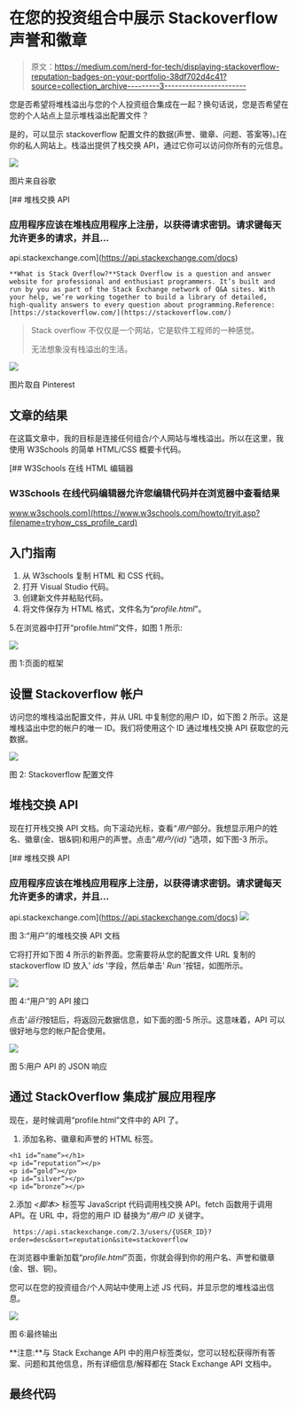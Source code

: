 # 在您的投资组合中展示 Stackoverflow 声誉和徽章

> 原文：<https://medium.com/nerd-for-tech/displaying-stackoverflow-reputation-badges-on-your-portfolio-38df702d4c41?source=collection_archive---------3----------------------->

您是否希望将堆栈溢出与您的个人投资组合集成在一起？换句话说，您是否希望在您的个人站点上显示堆栈溢出配置文件？

是的，可以显示 stackoverflow 配置文件的数据(声誉、徽章、问题、答案等)。)在你的私人网站上。栈溢出提供了栈交换 API，通过它你可以访问你所有的元信息。

![](img/dc8dbc3843d7e9be6e64f97a09bc59c4.png)

图片来自谷歌

 [## 堆栈交换 API

### 应用程序应该在堆栈应用程序上注册，以获得请求密钥。请求键每天允许更多的请求，并且…

api.stackexchange.com](https://api.stackexchange.com/docs) 

```
**What is Stack Overflow?**Stack Overflow is a question and answer website for professional and enthusiast programmers. It’s built and run by you as part of the Stack Exchange network of Q&A sites. With your help, we’re working together to build a library of detailed, high-quality answers to every question about programming.Reference: [https://stackoverflow.com/](https://stackoverflow.com/)
```

> Stack overflow 不仅仅是一个网站，它是软件工程师的一种感觉。
> 
> 无法想象没有栈溢出的生活。

![](img/1d8bf6b552faa44d90c170709b52fd49.png)

图片取自 Pinterest

## 文章的结果

在这篇文章中，我的目标是连接任何组合/个人网站与堆栈溢出。所以在这里，我使用 W3Schools 的简单 HTML/CSS 概要卡代码。

[](https://www.w3schools.com/howto/tryit.asp?filename=tryhow_css_profile_card) [## W3Schools 在线 HTML 编辑器

### W3Schools 在线代码编辑器允许您编辑代码并在浏览器中查看结果

www.w3schools.com](https://www.w3schools.com/howto/tryit.asp?filename=tryhow_css_profile_card) 

## 入门指南

1.  从 W3schools 复制 HTML 和 CSS 代码。
2.  打开 Visual Studio 代码。
3.  创建新文件并粘贴代码。
4.  将文件保存为 HTML 格式，文件名为“*profile.html*”。

5.在浏览器中打开“profile.html”文件，如图 1 所示:

![](img/3da7080037507e727192d675e7ae261b.png)

图 1:页面的框架

## 设置 Stackoverflow 帐户

访问您的堆栈溢出配置文件，并从 URL 中复制您的用户 ID，如下图 2 所示。这是堆栈溢出中您的帐户的唯一 ID。我们将使用这个 ID 通过堆栈交换 API 获取您的元数据。

![](img/5d8d1ebd0fd20c7ecd04ccab1b22868d.png)

图 2: Stackoverflow 配置文件

## 堆栈交换 API

现在打开栈交换 API 文档。向下滚动光标，查看“*用户*部分。我想显示用户的姓名、徽章(金、银&铜)和用户的声誉。点击“*用户/{id}* ”选项，如下图-3 所示。

 [## 堆栈交换 API

### 应用程序应该在堆栈应用程序上注册，以获得请求密钥。请求键每天允许更多的请求，并且…

api.stackexchange.com](https://api.stackexchange.com/docs) ![](img/3cb8e16851607d677e7bbf48123f47b6.png)

图 3:“用户”的堆栈交换 API 文档

它将打开如下图 4 所示的新界面。您需要将从您的配置文件 URL 复制的 stackoverflow ID 放入' *ids* '字段，然后单击' *Run* '按钮，如图所示。

![](img/14259c3ee7acd1867f97e74c29976eb9.png)

图 4:“用户”的 API 接口

点击'*运行*按钮后，将返回元数据信息，如下面的图-5 所示。这意味着，API 可以很好地与您的帐户配合使用。

![](img/1c2e9e0d9201539e84820dcad60e87ee.png)

图 5:用户 API 的 JSON 响应

## 通过 StackOverflow 集成扩展应用程序

现在，是时候调用“profile.html”文件中的 API 了。

1.  添加名称、徽章和声誉的 HTML 标签。

```
<h1 id=”name”></h1>
<p id=”reputation”></p>
<p id=”gold”></p>
<p id=”silver”></p>
<p id=”bronze”></p>
```

2.添加 *<脚本>* 标签写 JavaScript 代码调用栈交换 API。fetch 函数用于调用 API。在 URL 中，将您的用户 ID 替换为“*用户 ID* 关键字。

```
 https://api.stackexchange.com/2.3/users/{USER_ID}?order=desc&sort=reputation&site=stackoverflow
```

在浏览器中重新加载“*profile.html*”页面，你就会得到你的用户名、声誉和徽章(金、银、铜)。

您可以在您的投资组合/个人网站中使用上述 JS 代码，并显示您的堆栈溢出信息。

![](img/99ab9ec68067d8663e0f5293df3dfa47.png)

图 6:最终输出

**注意:**与 Stack Exchange API 中的用户标签类似，您可以轻松获得所有答案、问题和其他信息，所有详细信息/解释都在 Stack Exchange API 文档中。

## 最终代码